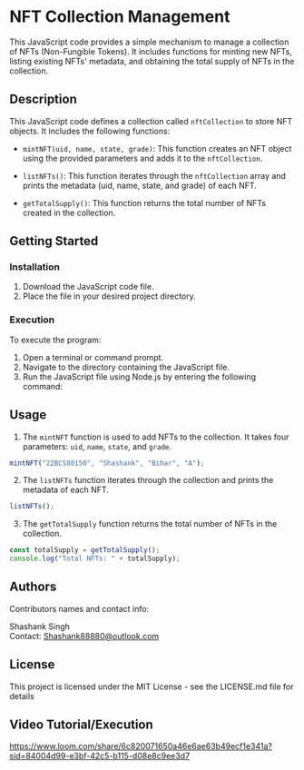 # NFT Collection Management

This JavaScript code provides a simple mechanism to manage a collection of NFTs (Non-Fungible Tokens). It includes functions for minting new NFTs, listing existing NFTs' metadata, and obtaining the total supply of NFTs in the collection.

## Description

This JavaScript code defines a collection called `nftCollection` to store NFT objects. It includes the following functions:

- `mintNFT(uid, name, state, grade)`: This function creates an NFT object using the provided parameters and adds it to the `nftCollection`.

- `listNFTs()`: This function iterates through the `nftCollection` array and prints the metadata (uid, name, state, and grade) of each NFT.

- `getTotalSupply()`: This function returns the total number of NFTs created in the collection.

## Getting Started

### Installation

1. Download the JavaScript code file.
2. Place the file in your desired project directory.

### Execution

To execute the program:

1. Open a terminal or command prompt.
2. Navigate to the directory containing the JavaScript file.
3. Run the JavaScript file using Node.js by entering the following command:

## Usage

1. The `mintNFT` function is used to add NFTs to the collection. It takes four parameters: `uid`, `name`, `state`, and `grade`.
```javascript
mintNFT("22BCS80150", "Shashank", "Bihar", "A");
```
2. The `listNFTs` function iterates through the collection and prints the metadata of each NFT.
```javascript
listNFTs();
```
3. The `getTotalSupply` function returns the total number of NFTs in the collection.
```javascript
const totalSupply = getTotalSupply();
console.log("Total NFTs: " + totalSupply);
```

## Authors

Contributors names and contact info:

Shashank Singh                           
Contact: Shashank88880@outlook.com

## License 
This project is licensed under the MIT License - see the LICENSE.md file for details

## Video Tutorial/Execution
https://www.loom.com/share/6c820071650a46e6ae63b49ecf1e341a?sid=84004d99-e3bf-42c5-b115-d08e8c9ee3d7

